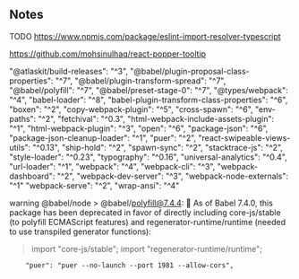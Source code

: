 ## Notes

TODO https://www.npmjs.com/package/eslint-import-resolver-typescript

https://github.com/mohsinulhaq/react-popper-tooltip

"@atlaskit/build-releases": "^3",
"@babel/plugin-proposal-class-properties": "^7",
"@babel/plugin-transform-spread": "^7",
"@babel/polyfill": "^7",
"@babel/preset-stage-0": "^7",
"@types/webpack": "^4",
"babel-loader": "^8",
"babel-plugin-transform-class-properties": "^6",
"boxen": "^2",
"copy-webpack-plugin": "^5",
"cross-spawn": "^6",
"env-paths": "^2",
"fetchival": "^0.3",
"html-webpack-include-assets-plugin": "^1",
"html-webpack-plugin": "^3",
"open": "^6",
"package-json": "^6",
"package-json-cleanup-loader": "^1",
"puer": "^2",
"react-swipeable-views-utils": "^0.13",
"ship-hold": "^2",
"spawn-sync": "^2",
"stacktrace-js": "^2",
"style-loader": "^0.23",
"typography": "^0.16",
"universal-analytics": "^0.4",
"url-loader": "^1",
"webpack": "^4",
"webpack-cli": "^3",
"webpack-dashboard": "^2",
"webpack-dev-server": "^3",
"webpack-node-externals": "^1"
"webpack-serve": "^2",
"wrap-ansi": "^4"


warning @babel/node > @babel/polyfill@7.4.4: 🚨 As of Babel 7.4.0, this
package has been deprecated in favor of directly
including core-js/stable (to polyfill ECMAScript
features) and regenerator-runtime/runtime
(needed to use transpiled generator functions):

  > import "core-js/stable";
  > import "regenerator-runtime/runtime";

		"puer": "puer --no-launch --port 1981 --allow-cors",

